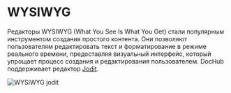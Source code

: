 # WYSIWYG

Редакторы WYSIWYG (What You See Is What You Get) стали популярным инструментом создания простого контента.
Они позволяют пользователям редактировать текст и форматирование в режиме реального времени, предоставляя визуальный интерфейс,
который упрощает процесс создания и редактирования пользователем. DocHub поддерживает редактор [Jodit](https://github.com/xdan/jodit).

![WYSIWYG jodit](@document/dochub.wysiwyg.example)
